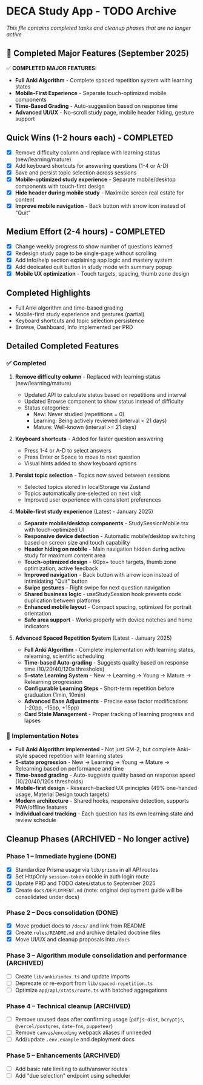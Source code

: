 # DECA Study App - TODO Archive

*This file contains completed tasks and cleanup phases that are no longer active*

## 🎯 **Completed Major Features (September 2025)**
✅ **COMPLETED MAJOR FEATURES:**
- **Full Anki Algorithm** - Complete spaced repetition system with learning states
- **Mobile-First Experience** - Separate touch-optimized mobile components
- **Time-Based Grading** - Auto-suggestion based on response time
- **Advanced UI/UX** - No-scroll study page, mobile header hiding, gesture support

## Quick Wins (1-2 hours each) - COMPLETED
- [x] Remove difficulty column and replace with learning status (new/learning/mature)
- [x] Add keyboard shortcuts for answering questions (1-4 or A-D)
- [x] Save and persist topic selection across sessions
- [x] **Mobile-optimized study experience** - Separate mobile/desktop components with touch-first design
- [x] **Hide header during mobile study** - Maximize screen real estate for content
- [x] **Improve mobile navigation** - Back button with arrow icon instead of "Quit"

## Medium Effort (2-4 hours) - COMPLETED
- [x] Change weekly progress to show number of questions learned
- [x] Redesign study page to be single-page without scrolling
- [x] Add info/help section explaining app logic and mastery system
- [x] Add dedicated quit button in study mode with summary popup
- [x] **Mobile UX optimization** - Touch targets, spacing, thumb zone design

## Completed Highlights
- Full Anki algorithm and time-based grading
- Mobile-first study experience and gestures (partial)
- Keyboard shortcuts and topic selection persistence
- Browse, Dashboard, Info implemented per PRD

## Detailed Completed Features

### ✅ Completed
1. **Remove difficulty column** - Replaced with learning status (new/learning/mature)
   - Updated API to calculate status based on repetitions and interval
   - Updated Browse component to show status instead of difficulty
   - Status categories:
     - New: Never studied (repetitions = 0)
     - Learning: Being actively reviewed (interval < 21 days)
     - Mature: Well-known (interval >= 21 days)

2. **Keyboard shortcuts** - Added for faster question answering
   - Press 1-4 or A-D to select answers
   - Press Enter or Space to move to next question
   - Visual hints added to show keyboard options

3. **Persist topic selection** - Topics now saved between sessions
   - Selected topics stored in localStorage via Zustand
   - Topics automatically pre-selected on next visit
   - Improved user experience with consistent preferences

4. **Mobile-first study experience** (Latest - January 2025)
   - **Separate mobile/desktop components** - StudySessionMobile.tsx with touch-optimized UI
   - **Responsive device detection** - Automatic mobile/desktop switching based on screen size and touch capability
   - **Header hiding on mobile** - Main navigation hidden during active study for maximum content area
   - **Touch-optimized design** - 60px+ touch targets, thumb zone optimization, active feedback
   - **Improved navigation** - Back button with arrow icon instead of intimidating "Quit" button
   - **Swipe gestures** - Right swipe for next question navigation
   - **Shared business logic** - useStudySession hook prevents code duplication between platforms
   - **Enhanced mobile layout** - Compact spacing, optimized for portrait orientation
   - **Safe area support** - Works properly with device notches and home indicators

5. **Advanced Spaced Repetition System** (Latest - January 2025)
   - **Full Anki Algorithm** - Complete implementation with learning states, relearning, scientific scheduling
   - **Time-based Auto-grading** - Suggests quality based on response time (10/20/40/120s thresholds)
   - **5-state Learning System** - New → Learning → Young → Mature → Relearning progression
   - **Configurable Learning Steps** - Short-term repetition before graduation (1min, 10min)
   - **Advanced Ease Adjustments** - Precise ease factor modifications (-20pp, -15pp, +15pp)
   - **Card State Management** - Proper tracking of learning progress and lapses

### 📝 Implementation Notes
- **Full Anki Algorithm implemented** - Not just SM-2, but complete Anki-style spaced repetition with learning states
- **5-state progression** - New → Learning → Young → Mature → Relearning based on performance and time
- **Time-based grading** - Auto-suggests quality based on response speed (10/20/40/120s thresholds)
- **Mobile-first design** - Research-backed UX principles (49% one-handed usage, Material Design touch targets)
- **Modern architecture** - Shared hooks, responsive detection, supports PWA/offline features
- **Individual card tracking** - Each question has its own learning state and review schedule

## Cleanup Phases (ARCHIVED - No longer active)

### Phase 1 – Immediate hygiene (DONE)
- [x] Standardize Prisma usage via `lib/prisma` in all API routes
- [x] Set HttpOnly `session-token` cookie in auth login route
- [x] Update PRD and TODO dates/status to September 2025
- [x] Create `docs/DEPLOYMENT.md` (note: original deployment guide will be consolidated under docs)

### Phase 2 – Docs consolidation (DONE)
- [x] Move product docs to `/docs/` and link from README
- [x] Create `rules/README.md` and archive detailed doctrine files
- [x] Move UI/UX and cleanup proposals into `/docs`

### Phase 3 – Algorithm module consolidation and performance (ARCHIVED)
- [ ] Create `lib/anki/index.ts` and update imports
- [ ] Deprecate or re-export from `lib/spaced-repetition.ts`
- [ ] Optimize `app/api/stats/route.ts` with batched aggregations

### Phase 4 – Technical cleanup (ARCHIVED)
- [ ] Remove unused deps after confirming usage (`pdfjs-dist`, `bcryptjs`, `@vercel/postgres`, `date-fns`, `puppeteer`)
- [ ] Remove `canvas`/`encoding` webpack aliases if unneeded
- [ ] Add/update `.env.example` and deployment docs

### Phase 5 – Enhancements (ARCHIVED)
- [ ] Add basic rate limiting to auth/answer routes
- [ ] Add "due selection" endpoint using scheduler
